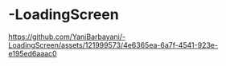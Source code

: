 # -LoadingScreen

https://github.com/YaniBarbayani/-LoadingScreen/assets/121999573/4e6365ea-6a7f-4541-923e-e195ed6aaac0


